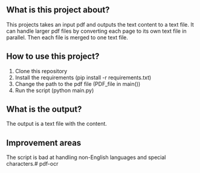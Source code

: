 ## What is this project about?
This projects takes an input pdf and outputs the text content to a text file.
It can handle larger pdf files by converting each page to its own text file in parallel.
Then each file is merged to one text file.

## How to use this project?
1. Clone this repository
2. Install the requirements (pip install -r requirements.txt)
4. Change the path to the pdf file (PDF_file in main())
3. Run the script (python main.py)

## What is the output?
The output is a text file with the content.

## Improvement areas
The script is bad at handling non-English languages and special characters.# pdf-ocr
